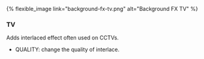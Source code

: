 ---
---
{% flexible_image link="background-fx-tv.png" alt="Background FX TV" %}

### TV
Adds interlaced effect often used on CCTVs.

* QUALITY: change the quality of interlace.

